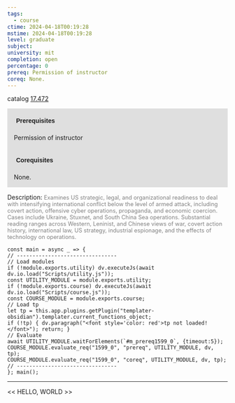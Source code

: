 ```yaml
---
tags:
  - course
ctime: 2024-04-18T00:19:28
mstime: 2024-04-18T00:19:28
level: graduate
subject: 
university: mit
completion: open
percentage: 0
prereq: Permission of instructor
coreq: None.
---
```


catalog [17.472](http://student.mit.edu/catalog/m17b.html#17.472)

<span style="display: block; padding: 15px; background-color: rgb(100, 100, 100, 0.2);"><font id="m_prereq1599_0" style="display: block; font-family: Arial, sans-serif; font-weight: bold; padding: 5px">Prerequisites</font><br><span id="prereq1599_0">Permission of instructor</span></span>
<span style="display: block; padding: 15px; background-color: rgb(100, 100, 100, 0.2);"><font id="m_coreq1599_0" style="display: block; font-family: Arial, sans-serif; font-weight: bold; padding: 5px">Corequisites</font><br><span id="coreq1599_0">None.</span></span>

<font style="">Description:</font>
<font style="color: grey; font-size: 0.8rem;">Examines US strategic, legal, and organizational readiness to deal with intensifying international conflict below the level of armed attack, including covert action, offensive cyber operations, propaganda, and economic coercion. Cases include Ukraine, Stuxnet, and South China Sea operations. Substantial reading ranges across Western, Leninist, and Chinese views of war, covert action history, international law, US strategy, industrial espionage, and the effects of technology on operations.</font>

```dataviewjs
const main = async _ => {
// --------------------------------
// Load modules
if (!module.exports.utility) dv.executeJs(await dv.io.load("Scripts/utility.js"));
const UTILITY_MODULE = module.exports.utility;
if (!module.exports.course) dv.executeJs(await dv.io.load("Scripts/course.js"));
const COURSE_MODULE = module.exports.course;
// Load tp
let tp = this.app.plugins.getPlugin("templater-obsidian").templater.current_functions_object;
if (!tp) { dv.paragraph("<font style='color: red'>tp not loaded!</font>"); return; }
// Evaluate
await UTILITY_MODULE.waitForElements(`#m_prereq1599_0`, {timeout:5});
COURSE_MODULE.evaluate_req("1599_0", "prereq", UTILITY_MODULE, dv, tp);
COURSE_MODULE.evaluate_req("1599_0", "coreq", UTILITY_MODULE, dv, tp);
// --------------------------------
}; main();
```

---

<< HELLO, WORLD >>
